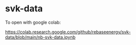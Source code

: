 # svk-data
To open with google colab: 

https://colab.research.google.com/github/rebaseenergy/svk-data/blob/main/nb-svk-data.ipynb
